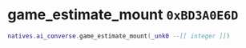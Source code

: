 # game_estimate_mount `0xBD3A0E6D`

```lua
natives.ai_converse.game_estimate_mount(_unk0 --[[ integer ]])
```
